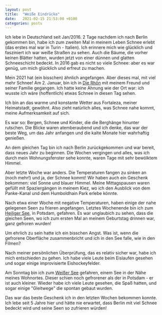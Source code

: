 ```yaml
---
layout: post
title:  "Weiße Eindrücke"
date:   2021-02-15 21:53:00 +0100
categories: posts
---
```


Ich lebe in Deutschland seit Jan/2016. 2 Tage nachdem ich nach Berlin gekommen bin, habe ich zum zweiten Mal in meinem Leben Schnee erlebt (das erstes mal war in Turin - Italien). Ich erinnere mich wie glücklich und fasziniert ich war weiße Straßen zu sehen. Auch die Bäume, die vorher keinen Blätter hatten, wurden jetzt von einer dünnen und glatten Schneeschicht bedeckt. In 2016 gab es nicht so viele Schnee: aber es war genüg, um mich glücklich und erfreut zu machen.

Mein 2021 hat (ein bisschen) ähnlich angefangen. Aber dieses mal, mit viel mehr Schnee! Am 2. Januar, bin ich in [Die Rhön](https://de.wikipedia.org/wiki/Rh%C3%B6n) mit meinem Freund und seiner Familie gegangen. Ich hatte keine Ahnung wie der Ort war: ich wusste ich wäre (hoffentlich) etwas Schnee in diesen Tag sehen.

Ich bin an das warme und konstante Wetter aus Fortaleza, meiner Heimatstadt, gewöhnt. Also zieht natürlich alles, was Schnee nahe kommt, meine Aufmerksamkeit auf sich.

Es war so: Bergen, Schnee und Kinder, die die Berghänge hinunter rutschen. Die Blicke waren atemberaubend und ich denke, das war der beste Weg, um das Jahr anfangen und die kalte Monate hier wahrhaftig genießen.

An dem gleichen Tag bin ich nach Berlin zurückgekommen und war bereit, dass neues Jahr zu beginnen. Die Wochen vergingen und alles, was ich durch mein Wohnungsfenster sehe konnte, waren Tage mit sehr bewölktem Himmel.

Aber letzte Woche war anders. Die Temperaturen fangen zu sinken an (noch mehr!) und ja, der Schnee kommt! Wir haben auch ein Geschenk bekommen: viel Sonne und blauer Himmel. Meine Mittagspausen waren gefüllt mit Spaziergängen in meinem Kiez, wo ich den Ausblick von dem Panke-Kanal und dem Humboldhain Park erlebe könnte.

Nach etwa einer Woche mit negative Temperaturen, haben einige der nahe gelegenen Seen zu frieren angefangen. Letztes Wochenende bin ich zum [Heiliger See](https://de.wikipedia.org/wiki/Heiliger_See_%28Potsdam%29), in Potsdam,
gefahren. Es war unglaubich zu sehen, dass die gleichen Seen, wo ich zum ersten Mal an meinem Geburtstag drinnen war, ganz gefroren wurden!

Um ehrlich zu sein hatte ich ein bisschen Angst. Was ist, wenn die gefrorene Oberfläche zusammenbricht und ich in den See falle, wie in den Filmen?

Nach meiner persönlichen Überprüfung, das es relativ sicher war, habe ich mich entschieden zu gehen. Ich habe viele Leute beim Eislaufen gesehen und sogar einige improvisierte Eishockeyfelder.

Am Sonntag bin ich zum [Weißer See](https://de.wikipedia.org/wiki/Wei%C3%9Fer_See_%28Berlin%29) gefahren, einem See in der Nähe meines Wohnortes. Dieser schien noch gefrorener als der in Potsdam - er ist auch kleiner. Wieder habe ich viele Leute gesehen, die Spaß hatten, und sogar einige "Gleitwege" die spontan gebaut wurden.

Das war das beste Geschenk ich in den letzten Wochen bekommen konnte. Ich lebe seit 5 Jahre hier und hätte nie erwartet, dass Berlin mit viel Schnee bedeckt wird und seine Seen so zufrieren würden!
